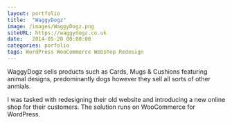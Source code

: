```yaml
---
layout: portfolio
title:  "WaggyDogz"
image: /images/WaggyDogz.png
siteURL: https://waggydogz.co.uk
date:   2014-05-20 00:00:00
categories: porfolio
tags: WordPress WooCommerce Webshop Redesign
---
```

WaggyDogz sells products such as Cards, Mugs & Cushions featuring animal designs, predominantly dogs however they sell all sorts of other anmials.

I was tasked with redesigning their old website and introducing a new online shop for their customers. The solution runs on WooCommerce for WordPress.